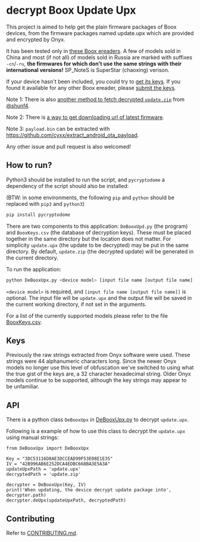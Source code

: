 # decrypt Boox Update Upx

This project is aimed to help get the plain firmware packages of Boox devices, from the firmware packages named update.upx which are provided and encrypted by Onyx.

It has been tested only in [these Boox ereaders](./BooxKeys.csv). A few of models sold in China and most (if not all) of models sold in Russia are marked with suffixes `-cn`/`-ru`, **the firmwares for which don't use the same strings with their international versions!** SP\_NoteS is SuperStar (chaoxing) verison.

If your device hasn't been included, you could try to [get its keys](https://github.com/Hagb/decryptBooxUpdateUpx/blob/master/CONTRIBUTING.md). If you found it available for any other Boox ereader, please [submit the keys](CONTRIBUTING.md).

Note 1: There is also [another method to fetch decrypted `update.zip`](https://github.com/Hagb/decryptBooxUpdateUpx/issues/1) from [@shunf4](https://github.com/shunf4).

Note 2: There is [a way to get downloading url of latest firmware](https://github.com/Hagb/decryptBooxUpdateUpx/issues/2#issuecomment-704006389).

Note 3: `payload.bin` can be extracted with <https://github.com/cyxx/extract_android_ota_payload>.

Any other issue and pull request is also welcomed!

## How to run?

Python3 should be installed to run the script, and `pycryptodome` a dependency of the script should also be installed:

(BTW: in some environments, the following `pip` and `python` should be replaced with `pip3` and `python3`)

```bash
pip install pycryptodome
```

There are two components to this application: `DeBooxUpd.py` (the program) and `BooxKeys.csv` (the database of decryption keys).
These must be placed together in the same directory but the location does not matter.
For simplicity `update.upx` (the update to be decrypted) may be put in the same directory.
By default, `update.zip` (the decrypted update) will be generated in the current directory.

To run the application:
```bash
python DeBooxUpx.py <device model> [input file name [output file name]]
```

`<device model>` is required, and `[input file name [output file name]]` is optional. The input file will be `update.upx` and the output file will be saved in the current working directory, if not set in the arguments.

For a list of the currently supported models please refer to the file [BooxKeys.csv](BooxKeys.csv).

## Keys

Previously the raw strings extracted from Onyx software were used.
These strings were 44 alphanumeric characters long.
Since the newer Onyx models no longer use this level of obfuscation we've switched to using what the true gist of the keys are, a 32 character hexadecimal string.
Older Onyx models continue to be supported, although the key strings may appear to be unfamiliar.

## API

There is a python class `DeBooxUpx` in [DeBooxUpx.py](DeBooxUpx.py) to decrypt `update.upx`.

Following is a example of how to use this class to decrypt the `update.upx` using manual strings:

``` python3
from DeBooxUpx import DeBooxUpx

Key = "3DC53116D8AE3DCCEAD99F53E08E1E35" 
IV = "42B996AB6E252DCA4EDBC668BA3E5A3A" 
updateUpxPath = 'update.upx'
decryptedPath = 'update.zip'

decrypter = DeBooxUpx(Key, IV)
print('When updating, the device decrypt update package into', decrypter.path)
decrypter.deUpx(updateUpxPath, decryptedPath)
```

## Contributing

Refer to [CONTRIBUTING.md](CONTRIBUTING.md).
